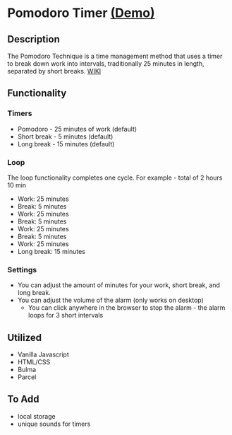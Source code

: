 # Pomodoro Timer [(Demo)](https://pomodoro-tau.vercel.app/)  

## Description  

The Pomodoro Technique is a time management method that uses a timer to break down work into intervals, traditionally 25 minutes in length, separated by short breaks. [WIKI](https://en.wikipedia.org/wiki/Pomodoro_Technique)  

## Functionality

### Timers

- Pomodoro - 25 minutes of work (default)
- Short break - 5 minutes (default)
- Long break - 15 minutes (default)

### Loop

The loop functionality completes one cycle. For example - total of 2 hours 10 min

- Work: 25 minutes
- Break: 5 minutes
- Work: 25 minutes
- Break: 5 minutes
- Work: 25 minutes
- Break: 5 minutes
- Work: 25 minutes
- Long break: 15 minutes

### Settings

- You can adjust the amount of minutes for your work, short break, and long break.
- You can adjust the volume of the alarm (only works on desktop)
  - You can click anywhere in the browser to stop the alarm - the alarm loops for 3 short intervals

## Utilized

- Vanilla Javascript
- HTML/CSS
- Bulma
- Parcel

## To Add

- local storage
- unique sounds for timers
